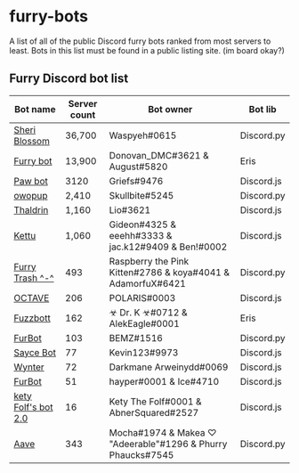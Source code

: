 # furry-bots
A list of all of the public Discord furry bots ranked from most servers to least. Bots in this list must be found in a public listing site. (im board okay?)


## Furry Discord bot list 

Bot name | Server count | Bot owner | Bot lib
------------ | ------------- | -------------- | ----------
[Sheri Blossom](https://discord.com/oauth2/authorize?client_id=346702890368368640&scope=bot) | 36,700 | Waspyeh#0615 | Discord.py
[Furry bot](https://discord.com/oauth2/authorize?client_id=398251412246495233&scope=bot)| 13,900 | Donovan_DMC#3621 & August#5820 | Eris
[Paw bot](https://discord.com/oauth2/authorize?client_id=663823539672973353&scope=bot) | 3120 | Griefs#9476 | Discord.js
[owopup](https://discord.com/oauth2/authorize?client_id=365255872181567489&scope=bot) | 2,410 | Skullbite#5245 | Discord.py
[Thaldrin](https://discord.com/oauth2/authorize?client_id=434662676547764244&scope=bot) | 1,160 | Lio#3621 | Discord.js
[Kettu](https://discord.com/oauth2/authorize?client_id=667131062941384757&scope=bot) | 1,060 | Gideon#4325 & eeehh#3333 & jac.k12#9409 & Ben!#0002 | Discord.js
[Furry Trash ^-^](https://discord.com/oauth2/authorize?client_id=417900655601254420&scope=bot) | 493 | Raspberry the Pink Kitten#2786 & koya#4041 & AdamorfuX#6421 | Discord.py
[OCTAVE](https://discord.com/oauth2/authorize?client_id=501871267968712714&scope=bo) | 206 | POLARIS#0003 | Discord.js
[Fuzzbott](https://discord.com/oauth2/authorize?client_id=730633518992064514&scope=bot) | 162 | ☣ Dr. K ☣#0712 & AlekEagle#0001 | Eris
[FurBot](https://discord.com/oauth2/authorize?client_id=716259432878702633&scope=bot) | 103 | BEMZ#1516 | Discord.py
[Sayce Bot](https://discord.com/oauth2/authorize?client_id=730158145489338409&scope=bot) | 77 | Kevin123#9973 | Discord.js
[Wynter](https://discord.com/oauth2/authorize?client_id=548269826020343809&scope=bot) | 72 | Darkmane Arweinydd#0069 | Discord.js
[FurBot](https://discord.com/oauth2/authorize?client_id=732807386414317658&scope=bot) | 51 | hayper#0001 & Ice#4710 | Discord.js
[kety Folf's bot 2.0](https://discord.com/oauth2/authorize?client_id=738164170385653802&scope=bot) | 16 | Kety The Folf#0001 & AbnerSquared#2527 | Discord.js
[Aave](https://discord.com/oauth2/authorize?client_id=486185195989368852&scope=bot) | 343 | Mocha#1974 & Makea ♡ "Adeerable"#1296 & Phurry Phaucks#7545 | Discord.py
